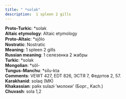 ```yaml
---
title: " *solak"
description:  1 spleen 2 gills
---
```


<strong>Proto-Turkic</strong>:  *solak<br>
<strong>Altaic etymology</strong>:  Altaic etymology<br>
<strong> Proto-Altaic</strong>:  *si̯ŏlo<br>
<strong>Nostratic</strong>:  Nostratic<br>
<strong>Meaning</strong>:  1 spleen 2 gills<br>
<strong>Russian meaning</strong>:  1 селезенка 2 жабры<br>
<strong>Turkic</strong>:  *solak<br>
<strong>Mongolian</strong>:  *söl-<br>
<strong>Tungus-Manchu</strong>:  *silu-kta<br>
<strong>Comments</strong>:  VEWT 427, EDT 826, ЭСТЯ 7, Федотов 2, 57.<br>
<strong>Karakhanid</strong>:  solaq (MK)<br>
<strong>Khakassian</strong>:  palɨx sulazɨ 'молоки' (Борг., Kach.)<br>
<strong>Chuvash</strong>:  sola 1,2<br>


